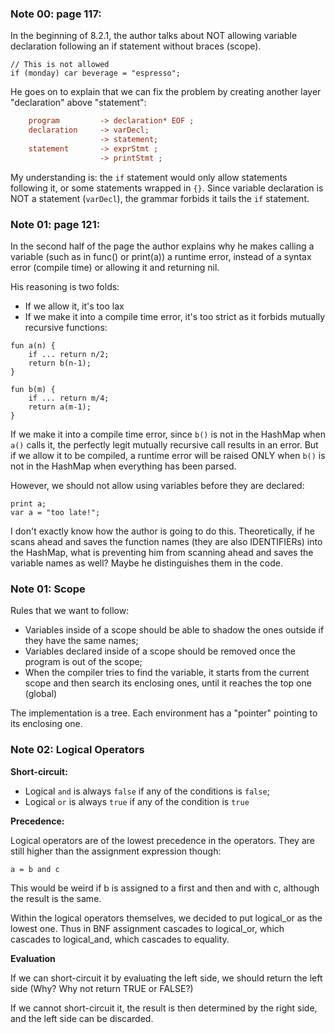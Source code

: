 ### Note 00: page 117:

In the beginning of 8.2.1, the author talks about NOT allowing variable declaration following an if statement without braces (scope).

```lox
// This is not allowed
if (monday) car beverage = "espresso";
```

He goes on to explain that we can fix the problem by creating another layer "declaration" above "statement":

```cfg
    program         -> declaration* EOF ;
    declaration     -> varDecl;
                    -> statement;
    statement       -> exprStmt ;
                    -> printStmt ;
```
My understanding is: the `if` statement would only allow statements following it, or some statements wrapped in `{}`. Since variable declaration is NOT a statement (`varDecl`), the grammar forbids it tails the `if` statement.

### Note 01: page 121:

In the second half of the page the author explains why he makes calling a variable (such as in func() or print(a)) a runtime error, instead of a syntax error (compile time) or allowing it and returning nil.

His reasoning is two folds:
- If we allow it, it's too lax
- If we make it into a compile time error, it's too strict as it forbids mutually recursive functions:

```lox
fun a(n) {
    if ... return n/2;
    return b(n-1);
}

fun b(m) {
    if ... return m/4;
    return a(m-1);
}
```

If we make it into a compile time error, since `b()` is not in the HashMap  when `a()` calls it, the perfectly legit mutually recursive call results in an error. But if we allow it to be compiled, a runtime error will be raised ONLY when `b()` is not in the HashMap when everything has been parsed.

However, we should not allow using variables before they are declared:
```lox
print a;
var a = "too late!";
```
I don't exactly know how the author is going to do this. Theoretically, if he scans ahead and saves the function names (they are also IDENTIFIERs) into the HashMap, what is preventing him from scanning ahead and saves the variable names as well? Maybe he distinguishes them in the code.

### Note 01: Scope

Rules that we want to follow:

- Variables inside of a scope should be able to shadow the ones outside if they have the same names;
- Variables declared inside of a scope should be removed once the program is out of the scope;
- When the compiler tries to find the variable, it starts from the current scope and then search its enclosing ones, until it reaches the top one (global)

The implementation is a tree. Each environment has a "pointer" pointing to its enclosing one.

### Note 02: Logical Operators

**Short-circuit:**

- Logical `and` is always `false` if any of the conditions is `false`;
- Logical `or` is always `true` if any of the condition is `true`

**Precedence:**

Logical operators are of the lowest precedence in the operators. 
They are still higher than the assignment expression though:

```
a = b and c
```
This would be weird if b is assigned to a first and then and with c, although the result is the same.

Within the logical operators themselves, we decided to put logical_or as the lowest one.
Thus in BNF assignment cascades to logical_or, which cascades to logical_and, which cascades to equality.

**Evaluation**

If we can short-circuit it by evaluating the left side, we should return the left side (Why? Why not return TRUE or FALSE?)

If we cannot short-circuit it, the result is then determined by the right side, and the left side can be discarded.
